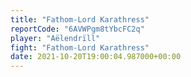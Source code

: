 ```yaml
---
title: "Fathom-Lord Karathress"
reportCode: "6AVWPgm8tYbcFC2q"
player: "Aëlendrïll"
fight: "Fathom-Lord Karathress"
date: 2021-10-20T19:00:04.987000+00:00
---
```

